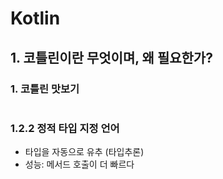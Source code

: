 # Kotlin

## 1. 코틀린이란 무엇이며, 왜 필요한가?

### 1. 코틀린 맛보기

```kt

```

### 1.2.2 정적 타입 지정 언어

- 타입을 자동으로 유추 (타입추론)
- 성능: 메서드 호출이 더 빠르다